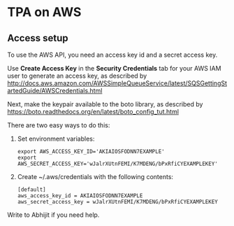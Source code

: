 TPA on AWS
==========

Access setup
------------

To use the AWS API, you need an access key id and a secret access key.

Use **Create Access Key** in the **Security Credentials** tab for your
AWS IAM user to generate an access key, as described by
http://docs.aws.amazon.com/AWSSimpleQueueService/latest/SQSGettingStartedGuide/AWSCredentials.html

Next, make the keypair available to the boto library, as described by
https://boto.readthedocs.org/en/latest/boto_config_tut.html

There are two easy ways to do this:

1. Set environment variables:

   ```
   export AWS_ACCESS_KEY_ID='AKIAIOSFODNN7EXAMPLE'
   export AWS_SECRET_ACCESS_KEY='wJalrXUtnFEMI/K7MDENG/bPxRfiCYEXAMPLEKEY'
   ```

2. Create ~/.aws/credentials with the following contents:

   ```
   [default]
   aws_access_key_id = AKIAIOSFODNN7EXAMPLE
   aws_secret_access_key = wJalrXUtnFEMI/K7MDENG/bPxRfiCYEXAMPLEKEY
   ```

Write to Abhijit if you need help.

